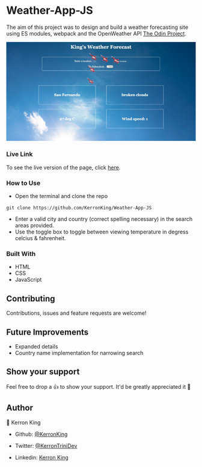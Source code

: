 # Weather-App-JS

The aim of this project was to design and build a weather forecasting site using ES modules, webpack and the OpenWeather API [The Odin Project](https://www.theodinproject.com/courses/javascript/lessons/weather-app).

<p align="center">
  <img src="screencap.jpg">
</p>

### Live Link

To see the live version of the page, click [here](https://rawcdn.githack.com/KerronKing/Weather-App-JS/cc8049feb723d2478674c1c7444bb7642de725a7/dist/index.html).

### How to Use

* Open the terminal and clone the repo 
```
git clone https://github.com/KerronKing/Weather-App-JS
```
* Enter a valid city and country (correct spelling necessary) in the search areas provided.
* Use the toggle box to toggle between viewing temperature in degress celcius & fahrenheit.

### Built With
* HTML
* CSS
* JavaScript

## Contributing

Contributions, issues and feature requests are welcome!

## Future Improvements

* Expanded details
* Country name implementation for narrowing search

## Show your support

Feel free to drop a :+1: to show your support. It'd be greatly appreciated it :pray:

## Author

:bust_in_silhouette: Kerron King

* Github: [@KerronKing](https://github.com/KerronKing)

* Twitter: [@KerronTriniDev](https://twitter.com/kerrontrinidev)

* Linkedin: [Kerron King](linkedin.com/in/kerron-shawn-king)
